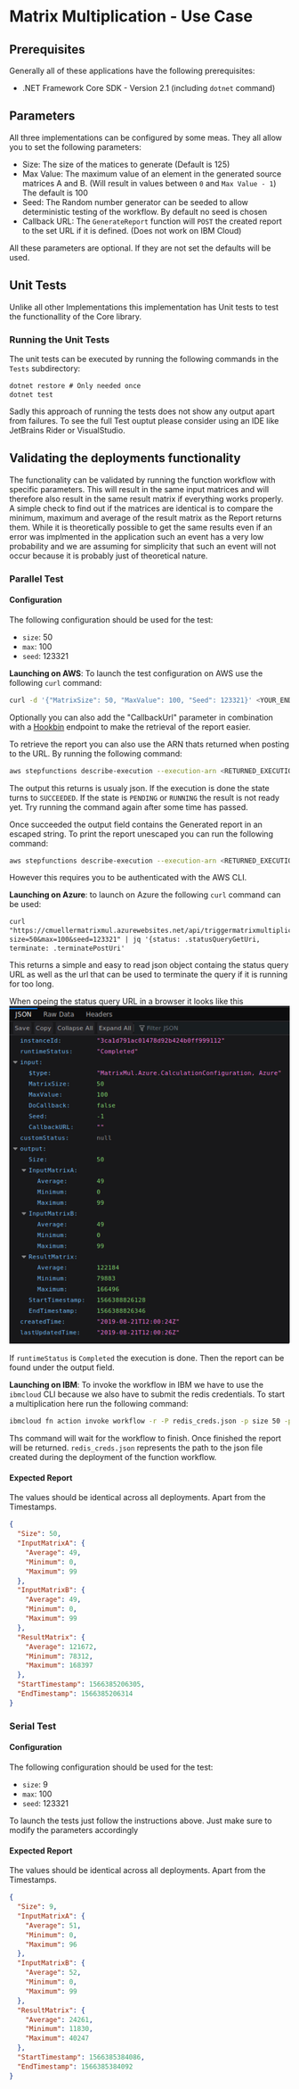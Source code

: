 # Matrix Multiplication - Use Case

## Prerequisites

Generally all of these applications have the following prerequisites:
- .NET Framework Core SDK - Version 2.1 (including `dotnet` command)

## Parameters

All three implementations can be configured by some meas. They all allow you to set the following parameters:
- Size: The size of the matices to generate (Default is 125)
- Max Value: The maximum value of an element in the generated source matrices A and B. (Will result in values between `0` and `Max Value - 1`) The default is 100
- Seed: The Random number generator can be seeded to allow deterministic testing of the workflow. By default no seed is chosen
- Callback URL: The `GenerateReport` function will `POST` the created report to the set URL if it is defined. (Does not work on IBM Cloud)

All these parameters are optional. If they are not set the defaults will be used.

## Unit Tests

Unlike all other Implementations this implementation has Unit tests to test the functionallity of the Core library.

### Running the Unit Tests

The unit tests can be executed by running the following commands in the `Tests` subdirectory:
```
dotnet restore # Only needed once
dotnet test
```

Sadly this approach of running the tests does not show any output apart from failures. To see the full Test ouptut please consider
using an IDE like JetBrains Rider or VisualStudio.

## Validating the deployments functionality

The functionality can be validated by running the function workflow with specific parameters. This will result in the same input matrices and will therefore also result in the same result matrix if everything works properly. A simple check to find out if the matrices are identical is to compare the minimum, maximum and average of the result matrix as the Report returns them. While it is theoretically possible to get the same results even if an error was implmented in the application such an event has a very low probability and we are assuming for simplicity that such an event will not occur because it is probably just of theoretical nature.

### Parallel Test

#### Configuration

The following configuration should be used for the test:

- `size`: 50
- `max`: 100
- `seed`: 123321

**Launching on AWS**: To launch the test configuration on AWS use the following `curl` command: 
```bash
curl -d '{"MatrixSize": 50, "MaxValue": 100, "Seed": 123321}' <YOUR_ENDPOINT>
```

Optionally you can also add the "CallbackUrl" parameter in combination with a [Hookbin](https://hookbin.com) endpoint to make the retrieval of the report easier.

To retrieve the report you can also use the ARN thats returned when posting to the URL. By running the following command:

```bash
aws stepfunctions describe-execution --execution-arn <RETURNED_EXECUTION_ARN>
```

The output this returns is usualy json. If the execution is done the state turns to `SUCCEEDED`. If the state is `PENDING` or `RUNNING` the result is not ready yet. Try running the command again after some time has passed.

Once succeeded the output field contains the Generated report in an escaped string. To print the report unescaped you can run the following command:

```bash
aws stepfunctions describe-execution --execution-arn <RETURNED_EXECUTION_ARN> | jq -r ".output" | jq
```

However this requires you to be authenticated with the AWS CLI.

**Launching on Azure**: to launch on Azure the following `curl` command can be used:

```
curl "https://cmuellermatrixmul.azurewebsites.net/api/triggermatrixmultiplication?size=50&max=100&seed=123321" | jq '{status: .statusQueryGetUri, terminate: .terminatePostUri'
```

This returns a simple and easy to read json object containg the status query URL as well as the url that can be used to terminate the query if it is running for too long.

When opeing the status query URL in a browser it looks like this
![](img/Ipz7qDj.png)

If `runtimeStatus` is `Completed` the execution is done. Then the report can be found under the output field.

**Launching on IBM**: To invoke the workflow in IBM we have to use the `ibmcloud` CLI because we also have to submit the redis credentials. To start a multiplication here run the following command:
```bash
ibmcloud fn action invoke workflow -r -P redis_creds.json -p size 50 -p max 100 -p seed 123321
```
Ths command will wait for the workflow to finish. Once finished the report will be returned.
`redis_creds.json` represents the path to the json file created during the deployment of the function workflow.


#### Expected Report

The values should be identical across all deployments. Apart from the Timestamps.

```json
{
  "Size": 50,
  "InputMatrixA": {
    "Average": 49,
    "Minimum": 0,
    "Maximum": 99
  },
  "InputMatrixB": {
    "Average": 49,
    "Minimum": 0,
    "Maximum": 99
  },
  "ResultMatrix": {
    "Average": 121672,
    "Minimum": 78312,
    "Maximum": 168397
  },
  "StartTimestamp": 1566385206305,
  "EndTimestamp": 1566385206314
}
```

### Serial Test

#### Configuration

The following configuration should be used for the test:

- `size`: 9
- `max`: 100
- `seed`: 123321

To launch the tests just follow the instructions above. Just make sure to modify the parameters accordingly

#### Expected Report

The values should be identical across all deployments. Apart from the Timestamps.

```json
{
  "Size": 9,
  "InputMatrixA": {
    "Average": 51,
    "Minimum": 0,
    "Maximum": 96
  },
  "InputMatrixB": {
    "Average": 52,
    "Minimum": 0,
    "Maximum": 99
  },
  "ResultMatrix": {
    "Average": 24261,
    "Minimum": 11830,
    "Maximum": 40247
  },
  "StartTimestamp": 1566385384086,
  "EndTimestamp": 1566385384092
}
```